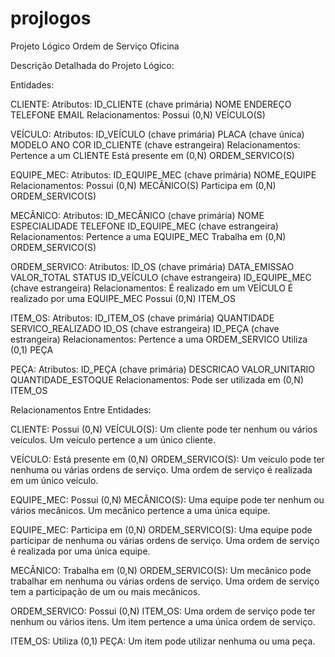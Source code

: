 # projlogos
Projeto Lógico Ordem de Serviço Oficina

Descrição Detalhada do Projeto Lógico:

Entidades:

CLIENTE:
  Atributos:
    ID_CLIENTE (chave primária)
    NOME
    ENDEREÇO
    TELEFONE
    EMAIL
  Relacionamentos:
    Possui (0,N) VEÍCULO(S)

VEÍCULO:
  Atributos:
    ID_VEÍCULO (chave primária)
    PLACA (chave única)
    MODELO
    ANO
    COR
    ID_CLIENTE (chave estrangeira)
  Relacionamentos:
    Pertence a um CLIENTE
    Está presente em (0,N) ORDEM_SERVICO(S)

EQUIPE_MEC:
  Atributos:
    ID_EQUIPE_MEC (chave primária)
    NOME_EQUIPE
  Relacionamentos:
    Possui (0,N) MECÂNICO(S)
    Participa em (0,N) ORDEM_SERVICO(S)

MECÂNICO:
  Atributos:
    ID_MECÂNICO (chave primária)
    NOME
    ESPECIALIDADE
    TELEFONE
    ID_EQUIPE_MEC (chave estrangeira)
  Relacionamentos:
    Pertence a uma EQUIPE_MEC
    Trabalha em (0,N) ORDEM_SERVICO(S)

ORDEM_SERVICO:
  Atributos:
    ID_OS (chave primária)
    DATA_EMISSAO
    VALOR_TOTAL
    STATUS
    ID_VEÍCULO (chave estrangeira)
    ID_EQUIPE_MEC (chave estrangeira)
  Relacionamentos:
    É realizado em um VEÍCULO
    É realizado por uma EQUIPE_MEC
    Possui (0,N) ITEM_OS

ITEM_OS:
  Atributos:
    ID_ITEM_OS (chave primária)
    QUANTIDADE
    SERVICO_REALIZADO
    ID_OS (chave estrangeira)
    ID_PEÇA (chave estrangeira)
  Relacionamentos:
    Pertence a uma ORDEM_SERVICO
    Utiliza (0,1) PEÇA

PEÇA:
  Atributos:
    ID_PEÇA (chave primária)
    DESCRICAO
    VALOR_UNITARIO
    QUANTIDADE_ESTOQUE
  Relacionamentos:
    Pode ser utilizada em (0,N) ITEM_OS

Relacionamentos Entre Entidades:

CLIENTE: Possui (0,N) VEÍCULO(S): Um cliente pode ter nenhum ou vários veículos. Um veículo pertence a um único cliente.

VEÍCULO: Está presente em (0,N) ORDEM_SERVICO(S): Um veículo pode ter nenhuma ou várias ordens de serviço. Uma ordem de serviço é realizada em um único veículo.

EQUIPE_MEC: Possui (0,N) MECÂNICO(S): Uma equipe pode ter nenhum ou vários mecânicos. Um mecânico pertence a uma única equipe.

EQUIPE_MEC: Participa em (0,N) ORDEM_SERVICO(S): Uma equipe pode participar de nenhuma ou várias ordens de serviço. Uma ordem de serviço é realizada por uma única equipe.

MECÂNICO: Trabalha em (0,N) ORDEM_SERVICO(S): Um mecânico pode trabalhar em nenhuma ou várias ordens de serviço. Uma ordem de serviço tem a participação de um ou mais mecânicos.

ORDEM_SERVICO: Possui (0,N) ITEM_OS: Uma ordem de serviço pode ter nenhum ou vários itens. Um item pertence a uma única ordem de serviço.

ITEM_OS: Utiliza (0,1) PEÇA: Um item pode utilizar nenhuma ou uma peça.
